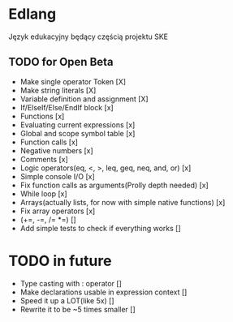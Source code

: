 # Edlang
Język edukacyjny będący częścią projektu SKE


## TODO for Open Beta
* Make single operator Token [X]
* Make string literals [X]
* Variable definition and assignment [X]
* If/ElseIf/Else/EndIf block [x]
* Functions [x]
* Evaluating current expressions [x]
* Global and scope symbol table [x]
* Function calls [x]
* Negative numbers [x]
* Comments [x]
* Logic operators(eq, <, >, leq, geq, neq, and, or) [x]
* Simple console I/O [x]
* Fix function calls as arguments(Prolly depth needed) [x]
* While loop [x]
* Arrays(actually lists, for now with simple native functions) [x]
* Fix array operators [x]
* (+=, -=, /= *=) []
* Add simple tests to check if everything works []

# TODO in future

* Type casting with : operator []
* Make declarations usable in expression context []
* Speed it up a LOT(like 5x) []
* Rewrite it to be ~5 times smaller []
